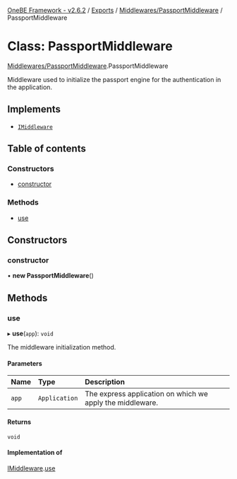 [OneBE Framework - v2.6.2](../README.md) / [Exports](../modules.md) / [Middlewares/PassportMiddleware](../modules/Middlewares_PassportMiddleware.md) / PassportMiddleware

# Class: PassportMiddleware

[Middlewares/PassportMiddleware](../modules/Middlewares_PassportMiddleware.md).PassportMiddleware

Middleware used to initialize the passport engine for the authentication
in the application.

## Implements

- [`IMiddleware`](../interfaces/Middlewares_IMiddleware.IMiddleware.md)

## Table of contents

### Constructors

- [constructor](Middlewares_PassportMiddleware.PassportMiddleware.md#constructor)

### Methods

- [use](Middlewares_PassportMiddleware.PassportMiddleware.md#use)

## Constructors

### constructor

• **new PassportMiddleware**()

## Methods

### use

▸ **use**(`app`): `void`

The middleware initialization method.

#### Parameters

| Name | Type | Description |
| :------ | :------ | :------ |
| `app` | `Application` | The express application on which we apply the middleware. |

#### Returns

`void`

#### Implementation of

[IMiddleware](../interfaces/Middlewares_IMiddleware.IMiddleware.md).[use](../interfaces/Middlewares_IMiddleware.IMiddleware.md#use)
